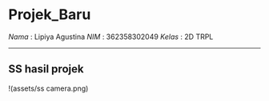 # Projek_Baru

*Nama*  : Lipiya Agustina
*NIM*   : 362358302049
*Kelas* : 2D TRPL

---

## SS hasil projek

!(assets/ss camera.png)